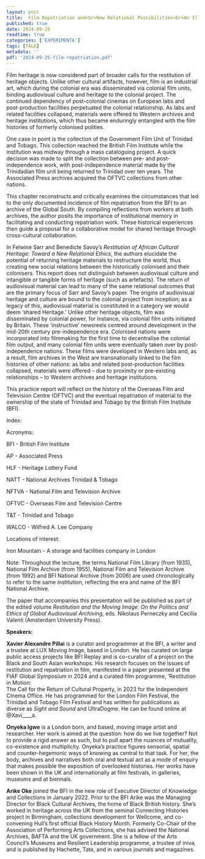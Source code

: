 ```yaml
---
layout: post
title:  Film Repatriation and<br>New Relational Possibilities<br>An Illustrated Talk by Xavier Pillai
published: true
date: 2024-09-25
readtime: true
categories: ['EXPERIMENTA']
tags: [TALK]
metadata: ''
pdf: '2024-09-25-film-repatriation.pdf'
---
```


Film heritage is now considered part of broader calls for the restitution of heritage objects. Unlike other cultural artifacts, however, film is an industrial art, which during the colonial era was disseminated via colonial film units, binding audiovisual culture and heritage to the colonial project. The continued dependency of post-colonial cinemas on European labs and post-production facilities perpetuated the colonial relationship. As labs and related facilities collapsed, materials were offered to Western archives and heritage institutions, which thus became enduringly entangled with the film histories of formerly colonised polities.

One case in point is the collection of the Government Film Unit of Trinidad and Tobago. This collection reached the British Film Institute while the institution was midway through a mass cataloguing project. A quick decision was made to split the collection between pre- and post-independence work, with post-independence material made by the Trinidadian film unit being returned to Trinidad over ten years. The Associated Press archives acquired the OFTVC collections from other nations.

This chapter reconstructs and critically examines the circumstances that led to the only documented incidence of film repatriation from the BFI to an archive of the Global South. By compiling reflections from workers at both archives, the author posits the importance of institutional memory in facilitating and conducting repatriation work. These historical experiences then guide a proposal for a collaborative model for shared heritage through cross-cultural collaboration.

In Felwine Sarr and Benedicte Savoy’s _Restitution of African Cultural Heritage: Toward a New Relational Ethics_, the authors elucidate the potential of returning heritage materials to restructure the world, thus creating new social relations between the historically colonised and their colonisers. This report does not distinguish between audiovisual culture and intangible or tangible forms of heritage (such as artefacts). The return of audiovisual material can lead to many of the same relational outcomes that are the primary focus of Sarr and Savoy’s paper. The origins of audiovisual heritage and culture are bound to the colonial project from inception; as a legacy of this, audiovisual material is constituted in a category we would deem ‘shared Heritage.’ Unlike other heritage objects, film was disseminated by colonial power, for instance, via colonial film units initiated by Britain. These ‘instructive’ newsreels centred around development in the mid-20th century pre-independence era. Colonised nations were incorporated into filmmaking for the first time to decentralise the colonial film output, and many colonial film units were eventually taken over by post-independence nations. These films were developed in Western labs and, as a result, film archives in the West are transnationally linked to the film histories of other nations: as labs and related post-production facilities collapsed, materials were offered – due to proximity or pre-existing relationships – to Western archives and heritage institutions.

This practice report will reflect on the history of the Overseas Film and Television Centre (OFTVC) and the eventual repatriation of material to the ownership of the state of Trinidad and Tobago by the British Film Institute (BFI).

Index:

Acronyms:

BFI - British Film Institute

AP - Associated Press

HLF - Heritage Lottery Fund

NATT - National Archives Trinidad & Tobago

NFTVA - National Film and Television Archive

OFTVC - Overseas Film and Television Centre

T&T - Trinidad and Tobago

WALCO - Wilfred A. Lee Company

Locations of interest:

Iron Mountain - A storage and facilities company in London

Note: Throughout the lecture, the terms National Film Library (from 1935), National Film Archive (from 1955), National Film and Television Archive (from 1992) and BFI National Archive (from 2006) are used chronologically to refer to the same institution, reflecting the era and name of the BFI National Archive.

The paper that accompanies this presentation will be published as part of the edited volume _Restitution and the Moving Image: On the Politics and Ethics of Global Audiovisual Archiving_, eds. Nikolaus Perneczky and Cecilia Valenti (Amsterdam University Press).

**Speakers:**

**Xavier Alexandre Pillai** is a curator and programmer at the BFI, a writer and a trustee at LUX Moving Image, based in London. He has curated on large public access projects like BFI Replay and is co-curator of a project on the Black and South Asian workshops. His research focuses on the issues of restitution and repatriation in film, manifested in a paper presented at the FIAF Global Symposium in 2024 and a curated film programme, ‘Restitution in Motion:  
The Call for the Return of Cultural Property, in 2023 for the Independent Cinema Office. He has programmed for the London Film Festival, the Trinidad and Tobago Film Festival and has written for publications as diverse as _Sight and Sound_ and UltraDogme. He can be found online at @Xavi____a.

**Onyeka Igwe** is a London born, and based, moving image artist and researcher. Her work is aimed at the question: how do we live together? Not to provide a rigid answer as such, but to pull apart the nuances of mutuality,  
co-existence and multiplicity. Onyeka’s practice figures sensorial, spatial and counter-hegemonic ways of knowing as central to that task. For her, the body, archives and narratives both oral and textual act as a mode of enquiry that makes possible the exposition of overlooked histories. Her works have been shown in the UK and internationally at film festivals, in galleries, museums and at biennals.

**Arike Oke** joined the BFI in the new role of Executive Director of Knowledge and Collections in January 2022. Prior to the BFI Arike was the Managing Director for Black Cultural Archives, the home of Black British history. She’s worked in heritage across the UK from the seminal Connecting Histories project in Birmingham, collections development for Wellcome, and co-convening Hull’s first official Black History Month. Formerly Co-Chair of the Association of Performing Arts Collections, she has advised the National Archives, BAFTA and the UK government. She is a fellow of the Arts Council’s Museums and Resilient Leadership programme, a trustee of iniva, and is published by Hachette, Tate, and in various journals and magazines.


<!--stackedit_data:
eyJoaXN0b3J5IjpbMTgyNzQwNjE3OF19
-->